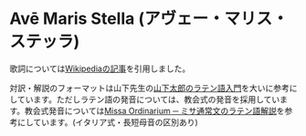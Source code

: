 # Avē Maris Stella (アヴェー・マリス・ステッラ)

歌詞については[Wikipediaの記事](https://ja.wikipedia.org/wiki/%E3%82%A2%E3%83%B4%E3%82%A7%E3%83%BB%E3%83%9E%E3%83%AA%E3%82%B9%E3%83%BB%E3%82%B9%E3%83%86%E3%83%A9)を引用しました。

対訳・解説のフォーマットは山下先生の[山下太郎のラテン語入門](https://aeneis.jp/)を大いに参考にしています。ただしラテン語の発音については、教会式の発音を採用しています。教会式発音については[Missa Ordinarium ─ ミサ通常文のラテン語解説](http://blog.livedoor.jp/missa_ordinarium/)を参考にしています。(イタリア式・長短母音の区別あり)

